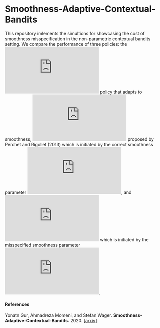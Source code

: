 # Smoothness-Adaptive-Contextual-Bandits

This repository imlements the simultions for showcasing the cost of smoothness misspecification in the non-parametric contextual bandits setting. We compare the performance of three policies: the ![equation](https://latex.codecogs.com/gif.latex?%5Ctexttt%7BSACB%7D)  policy that adapts to smoothness, ![equation](https://latex.codecogs.com/gif.latex?%5Ctexttt%7BABSE%7D%28%5Chat%20%5Cbeta%29) proposed by Perchet and Rigollet
(2013) which is initiated by the correct smoothness parameter ![equation](https://latex.codecogs.com/gif.latex?%5Cbeta), and ![equation](https://latex.codecogs.com/gif.latex?%5Ctexttt%7BABSE%7D%28%5Chat%20%5Cbeta%29) which is initiated by the misspecified smoothness parameter ![equation](https://latex.codecogs.com/gif.latex?%5Chat%20%5Cbeta).

#### References
Yonatn Gur, Ahmadreza Momeni, and Stefan Wager.
<b>Smoothness-Adaptive-Contextual-Bandits.</b>
2020.
[<a href="https://arxiv.org/abs/1910.09714">arxiv</a>]
